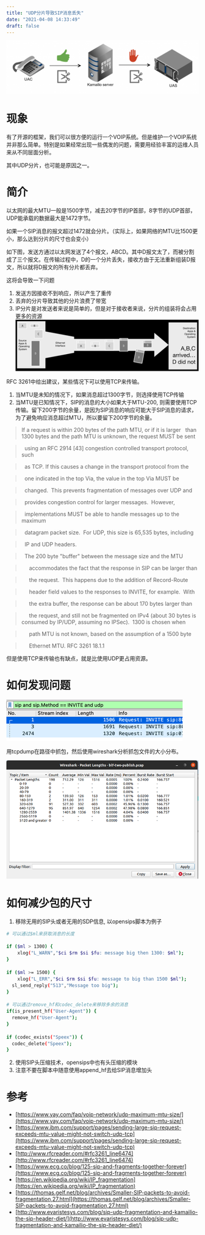 ```yaml
---
title: "UDP分片导致SIP消息丢失"
date: "2021-04-08 14:33:49"
draft: false
---
```


![](2022-12-02-14-03-20.png)

# 现象
有了开源的框架，我们可以很方便的运行一个VOIP系统。但是维护一个VOIP系统并非那么简单。特别是如果经常出现一些偶发的问题，需要用经验丰富的运维人员来从不同层面分析。

其中UDP分片，也可能是原因之一。



# 简介

以太网的最大MTU一般是1500字节，减去20字节的IP首部，8字节的UDP首部，UDP能承载的数据最大是1472字节。

如果一个SIP消息的报文超过1472就会分片。（实际上，如果网络的MTU比1500更小，那么达到分片的尺寸也会变小）

如下图，发送方通过以太网发送了4个报文，ABCD。其中D报文太了，而被分割成了三个报文。在传输过程中，D的一个分片丢失，接收方由于无法重新组装D报文，所以就将D报文的所有分片都丢弃。

这将会导致一下问题

1. 发送方因接收不到响应，所以产生了重传
2. 丢弃的分片导致其他的分片浪费了带宽
3. IP分片是对发送者来说是简单的，但是对于接收者来说，分片的组装将会占用更多的资源
![](2022-12-02-14-03-34.png)

RFC 3261中给出建议，某些情况下可以使用TCP来传输。

1. 当MTU是未知的情况下，如果消息超过1300字节，则选择使用TCP传输
2. 当MTU是已知情况下，SIP的消息的大小如果大于MTU-200, 则需要使用TCP传输。留下200字节的余量，是因为SIP消息的响应可能大于SIP消息的请求，为了避免响应消息超过MTU，所以要留下200字节的余量。

>    If a request is within 200 bytes of the path MTU, or if it is larger
>    than 1300 bytes and the path MTU is unknown, the request MUST be sent

>    using an RFC 2914 [43] congestion controlled transport protocol, such

>    as TCP. If this causes a change in the transport protocol from the

>    one indicated in the top Via, the value in the top Via MUST be

>    changed.  This prevents fragmentation of messages over UDP and

>    provides congestion control for larger messages.  However,

>    implementations MUST be able to handle messages up to the maximum

>    datagram packet size.  For UDP, this size is 65,535 bytes, including

>    IP and UDP headers.

> 

>    The 200 byte "buffer" between the message size and the MTU

>       accommodates the fact that the response in SIP can be larger than

>       the request.  This happens due to the addition of Record-Route

>       header field values to the responses to INVITE, for example.  With

>       the extra buffer, the response can be about 170 bytes larger than

>       the request, and still not be fragmented on IPv4 (about 30 bytes
>       is consumed by IP/UDP, assuming no IPSec).  1300 is chosen when

>       path MTU is not known, based on the assumption of a 1500 byte

>       Ethernet MTU.  RFC 3261 18.1.1


但是使用TCP来传输也有缺点，就是比使用UDP更占用资源。


# 如何发现问题
![](2022-12-02-14-03-52.png)

用tcpdump在路径中抓包，然后使用wireshark分析抓包文件的大小分布。

![](2022-12-02-14-04-10.png)



# 如何减少包的尺寸

1. 移除无用的SIP头或者无用的SDP信息, 以opensips脚本为例子
```bash
# 可以通过$ml来获取消息的长度

if ($ml > 1300) {
	xlog("L_WARN","$ci $rm $si $fu: message big then 1300: $ml");
}

if ($ml >= 1500) {
	xlog("L_ERR","$ci $rm $si $fu: message to big than 1500 $ml");
  sl_send_reply("513","Message too big");
}

# 可以通过remove_hf和codec_delete来移除多余的消息
if(is_present_hf("User-Agent")) {  
  remove_hf("User-Agent");  
}  

if (codec_exists("Speex")) {  
  codec_delete("Speex");  
}  
```

2. 使用SIP头压缩技术，opensips中也有头压缩的模块
3. 注意不要在脚本中随意使用append_hf去给SIP消息增加头





# 参考

- [https://www.yay.com/faq/voip-network/udp-maximum-mtu-size/](https://www.yay.com/faq/voip-network/udp-maximum-mtu-size/)
- [https://www.ibm.com/support/pages/sending-large-sip-request-exceeds-mtu-value-might-not-switch-udp-tcp](https://www.ibm.com/support/pages/sending-large-sip-request-exceeds-mtu-value-might-not-switch-udp-tcp)
- [http://www.rfcreader.com/#rfc3261_line6474](http://www.rfcreader.com/#rfc3261_line6474)
- [https://www.ecg.co/blog/125-sip-and-fragments-together-forever](https://www.ecg.co/blog/125-sip-and-fragments-together-forever)
- [https://en.wikipedia.org/wiki/IP_fragmentation](https://en.wikipedia.org/wiki/IP_fragmentation)
- [https://thomas.gelf.net/blog/archives/Smaller-SIP-packets-to-avoid-fragmentation,27.html](https://thomas.gelf.net/blog/archives/Smaller-SIP-packets-to-avoid-fragmentation,27.html)
- [http://www.evaristesys.com/blog/sip-udp-fragmentation-and-kamailio-the-sip-header-diet/](http://www.evaristesys.com/blog/sip-udp-fragmentation-and-kamailio-the-sip-header-diet/)

